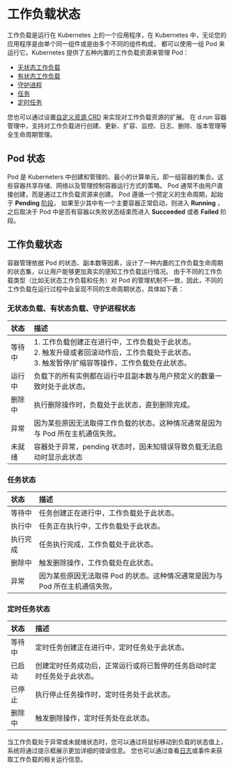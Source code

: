 # 工作负载状态

工作负载是运行在 Kubernetes 上的一个应用程序，在 Kubernetes 中，无论您的应用程序是由单个同一组件或是由多个不同的组件构成，
都可以使用一组 Pod 来运行它。Kubernetes 提供了五种内置的工作负载资源来管理 Pod：

- [无状态工作负载](../create-deployment.md)
- [有状态工作负载](../create-statefulset.md)
- [守护进程](../create-daemonset.md)
- [任务](../create-job.md)
- [定时任务](../create-cronjob.md)

您也可以通过设置[自定义资源 CRD](../../custom-resources/create.md) 来实现对工作负载资源的扩展。
在 d.run 容器管理中，支持对工作负载进行创建、更新、扩容、监控、日志、删除、版本管理等全生命周期管理。

## Pod 状态

Pod 是 Kuberneters 中创建和管理的、最小的计算单元，即一组容器的集合。这些容器共享存储、网络以及管理控制容器运行方式的策略。
Pod 通常不由用户直接创建，而是通过工作负载资源来创建。
Pod 遵循一个预定义的生命周期，起始于 __Pending__ [阶段](https://kubernetes.io/zh-cn/docs/concepts/workloads/pods/pod-lifecycle/#pod-phase)，
如果至少其中有一个主要容器正常启动，则进入 __Running__ ，之后取决于 Pod 中是否有容器以失败状态结束而进入 __Succeeded__ 或者 __Failed__ 阶段。

## 工作负载状态

容器管理依据 Pod 的状态、副本数等因素，设计了一种内置的工作负载生命周期的状态集，以让用户能够更加真实的感知工作负载运行情况。
由于不同的工作负载类型（比如无状态工作负载和任务）对 Pod 的管理机制不一致，因此，不同的工作负载在运行过程中会呈现不同的生命周期状态，具体如下表：

### 无状态负载、有状态负载、守护进程状态

| 状态                  | 描述                                                       |
| :---------------------- | :----------------------------------------------------------- |
| 等待中     | 1. 工作负载创建正在进行中，工作负载处于此状态。<br>2. 触发升级或者回滚动作后，工作负载处于此状态。<br>3. 触发暂停/扩缩容等操作，工作负载处在此状态。 |
| 运行中 | 负载下的所有实例都在运行中且副本数与用户预定义的数量一致时处于此状态。 |
| 删除中 | 执行删除操作时，负载处于此状态，直到删除完成。 |
| 异常 | 因为某些原因无法取得工作负载的状态。这种情况通常是因为与 Pod 所在主机通信失败。 |
| 未就绪 | 容器处于异常，pending 状态时，因未知错误导致负载无法启动时显示此状态 |

### 任务状态

| 状态     | 描述                                                         |
| :------- | :----------------------------------------------------------- |
| 等待中   | 任务创建正在进行中，工作负载处于此状态。                     |
| 执行中   | 任务正在执行中，工作负载处于此状态。                         |
| 执行完成 | 任务执行完成，工作负载处于此状态。                           |
| 删除中   | 触发删除操作，工作负载处在此状态。                           |
| 异常     | 因为某些原因无法取得 Pod 的状态。这种情况通常是因为与 Pod 所在主机通信失败。 |

### 定时任务状态

| 状态   | 描述                                                         |
| :----- | :----------------------------------------------------------- |
| 等待中 | 定时任务创建正在进行中，定时任务处于此状态。                 |
| 已启动 | 创建定时任务成功后，正常运行或将已暂停的任务启动时定时任务处于此状态。 |
| 已停止 | 执行停止任务操作时，定时任务处于此状态。                     |
| 删除中 | 触发删除操作，定时任务处在此状态。                           |

当工作负载处于异常或未就绪状态时，您可以通过将鼠标移动到负载的状态值上，系统将通过提示框展示更加详细的错误信息。
您也可以通过查看[日志](../../../../insight/user-guide/data-query/log.md)或事件来获取工作负载的相关运行信息。
